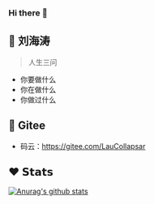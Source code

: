 ### Hi there 👋

<!--
**Second-dimension/Second-dimension** is a ✨ _special_ ✨ repository because its `README.md` (this file) appears on your GitHub profile.

Here are some ideas to get you started:

- 🔭 I’m currently working on ...
- 🌱 I’m currently learning ...
- 👯 I’m looking to collaborate on ...
- 🤔 I’m looking for help with ...
- 💬 Ask me about ...
- 📫 How to reach me: ...
- 😄 Pronouns: ...
- ⚡ Fun fact: ...
-->

## 🚀 刘海涛

> 人生三问
- 你要做什么
- 你在做什么
- 你做过什么

## 💭 Gitee

- 码云：https://gitee.com/LauCollapsar

## ❤️ 𝗦𝘁𝗮𝘁𝘀

[![Anurag's github stats](https://github-readme-stats.vercel.app/api?username=Second-dimension&show_icons=true&theme=tokyonight)](https://github.com/anuraghazra/github-readme-stats)
